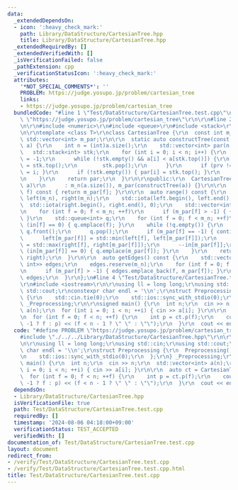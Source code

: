 ```yaml
---
data:
  _extendedDependsOn:
  - icon: ':heavy_check_mark:'
    path: Library/DataStructure/CartesianTree.hpp
    title: Library/DataStructure/CartesianTree.hpp
  _extendedRequiredBy: []
  _extendedVerifiedWith: []
  _isVerificationFailed: false
  _pathExtension: cpp
  _verificationStatusIcon: ':heavy_check_mark:'
  attributes:
    '*NOT_SPECIAL_COMMENTS*': ''
    PROBLEM: https://judge.yosupo.jp/problem/cartesian_tree
    links:
    - https://judge.yosupo.jp/problem/cartesian_tree
  bundledCode: "#line 1 \"Test/DataStructure/CartesianTree.test.cpp\"\n#define PROBLEM\
    \ \"https://judge.yosupo.jp/problem/cartesian_tree\"\r\n\r\n#line 2 \"Library/DataStructure/CartesianTree.hpp\"\
    \n\r\n#include <numeric>\r\n#include <queue>\r\n#include <stack>\r\n#include <vector>\r\
    \n\r\ntemplate <class T>\r\nclass CartesianTree {\r\n  const int m_n;\r\n  const\
    \ std::vector<int> m_par;\r\n\r\n  static auto constructTree(const std::vector<T>&\
    \ a) {\r\n    int n = (int)a.size();\r\n    std::vector<int> par(n, -1);\r\n \
    \   std::stack<int> stk;\r\n    for (int i = 0; i < n; i++) {\r\n      int prv\
    \ = -1;\r\n      while (!stk.empty() && a[i] < a[stk.top()]) {\r\n        prv\
    \ = stk.top();\r\n        stk.pop();\r\n      }\r\n      if (prv != -1) { par[prv]\
    \ = i; }\r\n      if (!stk.empty()) { par[i] = stk.top(); }\r\n      stk.emplace(i);\r\
    \n    }\r\n    return par;\r\n  }\r\n\r\npublic:\r\n  CartesianTree(const std::vector<T>&\
    \ a)\r\n      : m_n(a.size()), m_par(constructTree(a)) {}\r\n\r\n  auto p(int\
    \ f) const { return m_par[f]; }\r\n\r\n  auto range() const {\r\n    std::vector<int>\
    \ left(m_n), right(m_n);\r\n    std::iota(left.begin(), left.end(), 0);\r\n  \
    \  std::iota(right.begin(), right.end(), 0);\r\n    std::vector<int> in(m_n);\r\
    \n    for (int f = 0; f < m_n; ++f)\r\n      if (m_par[f] > -1) { ++in[m_par[f]];\
    \ }\r\n    std::queue<int> q;\r\n    for (int f = 0; f < m_n; ++f)\r\n      if\
    \ (in[f] == 0) { q.emplace(f); }\r\n    while (!q.empty()) {\r\n      auto f =\
    \ q.front();\r\n      q.pop();\r\n      if (m_par[f] == -1) { continue; }\r\n\
    \      left[m_par[f]] = std::min(left[f], left[m_par[f]]);\r\n      right[m_par[f]]\
    \ = std::max(right[f], right[m_par[f]]);\r\n      --in[m_par[f]];\r\n      if\
    \ (in[m_par[f]] == 0) { q.emplace(m_par[f]); }\r\n    }\r\n    return std::make_pair(left,\
    \ right);\r\n  }\r\n\r\n  auto getEdges() const {\r\n    std::vector<std::pair<int,\
    \ int>> edges;\r\n    edges.reserve(m_n);\r\n    for (int f = 0; f < m_n; ++f)\r\
    \n      if (m_par[f] > -1) { edges.emplace_back(f, m_par[f]); }\r\n    return\
    \ edges;\r\n  }\r\n};\n#line 4 \"Test/DataStructure/CartesianTree.test.cpp\"\n\
    \r\n#include <iostream>\r\n\r\nusing ll = long long;\r\nusing std::cin;\r\nusing\
    \ std::cout;\r\nconstexpr char endl = '\\n';\r\nstruct Preprocessing {\r\n  Preprocessing()\
    \ {\r\n    std::cin.tie(0);\r\n    std::ios::sync_with_stdio(0);\r\n  };\r\n}\
    \ _Preprocessing;\r\n\r\nsigned main() {\r\n  int n;\r\n  cin >> n;\r\n  std::vector<int>\
    \ a(n);\r\n  for (int i = 0; i < n; ++i) { cin >> a[i]; }\r\n\r\n  auto ct = CartesianTree(a);\r\
    \n  for (int f = 0; f < n; ++f) {\r\n    int p = ct.p(f);\r\n    cout << (p ==\
    \ -1 ? f : p) << (f < n - 1 ? \" \" : \"\");\r\n  }\r\n  cout << endl;\r\n}\n"
  code: "#define PROBLEM \"https://judge.yosupo.jp/problem/cartesian_tree\"\r\n\r\n\
    #include \"./../../Library/DataStructure/CartesianTree.hpp\"\r\n\r\n#include <iostream>\r\
    \n\r\nusing ll = long long;\r\nusing std::cin;\r\nusing std::cout;\r\nconstexpr\
    \ char endl = '\\n';\r\nstruct Preprocessing {\r\n  Preprocessing() {\r\n    std::cin.tie(0);\r\
    \n    std::ios::sync_with_stdio(0);\r\n  };\r\n} _Preprocessing;\r\n\r\nsigned\
    \ main() {\r\n  int n;\r\n  cin >> n;\r\n  std::vector<int> a(n);\r\n  for (int\
    \ i = 0; i < n; ++i) { cin >> a[i]; }\r\n\r\n  auto ct = CartesianTree(a);\r\n\
    \  for (int f = 0; f < n; ++f) {\r\n    int p = ct.p(f);\r\n    cout << (p ==\
    \ -1 ? f : p) << (f < n - 1 ? \" \" : \"\");\r\n  }\r\n  cout << endl;\r\n}"
  dependsOn:
  - Library/DataStructure/CartesianTree.hpp
  isVerificationFile: true
  path: Test/DataStructure/CartesianTree.test.cpp
  requiredBy: []
  timestamp: '2024-08-06 04:18:00+09:00'
  verificationStatus: TEST_ACCEPTED
  verifiedWith: []
documentation_of: Test/DataStructure/CartesianTree.test.cpp
layout: document
redirect_from:
- /verify/Test/DataStructure/CartesianTree.test.cpp
- /verify/Test/DataStructure/CartesianTree.test.cpp.html
title: Test/DataStructure/CartesianTree.test.cpp
---
```


